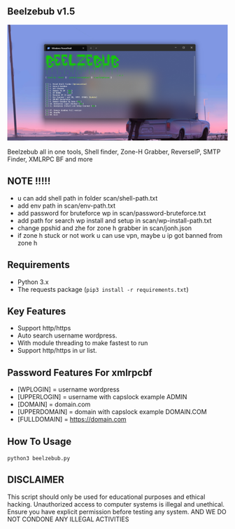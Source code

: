 ## Beelzebub v1.5

<img src="https://github.com/InMyMine7/InMyMine7/blob/main/1.5.png">

Beelzebub all in one tools, Shell finder, Zone-H Grabber, ReverseIP, SMTP Finder, XMLRPC BF and more

## NOTE !!!!!
- u can add shell path in folder scan/shell-path.txt
- add env path in scan/env-path.txt
- add password for bruteforce wp in scan/password-bruteforce.txt
- add path for search wp install and setup in scan/wp-install-path.txt
- change ppshid and zhe for zone h grabber in scan/jonh.json
- if zone h stuck or not work u can use vpn, maybe u ip got banned from zone h

## Requirements
- Python 3.x
- The requests package (`pip3 install -r requirements.txt`)

## Key Features
- Support http/https
- Auto search username wordpress. 
- With module threading to make fastest to run
- Support http/https in ur list.

## Password Features For xmlrpcbf
- [WPLOGIN] = username wordpress
- [UPPERLOGIN] = username with capslock example ADMIN
- [DOMAIN] = domain.com
- [UPPERDOMAIN] = domain with capslock example DOMAIN.COM
- [FULLDOMAIN] = https://domain.com
## How To Usage 

```
python3 beelzebub.py
```
## DISCLAIMER
This script should only be used for educational purposes and ethical hacking. Unauthorized access to computer systems is illegal and unethical. Ensure you have explicit permission before testing any system. AND WE DO NOT CONDONE ANY ILLEGAL ACTIVITIES

